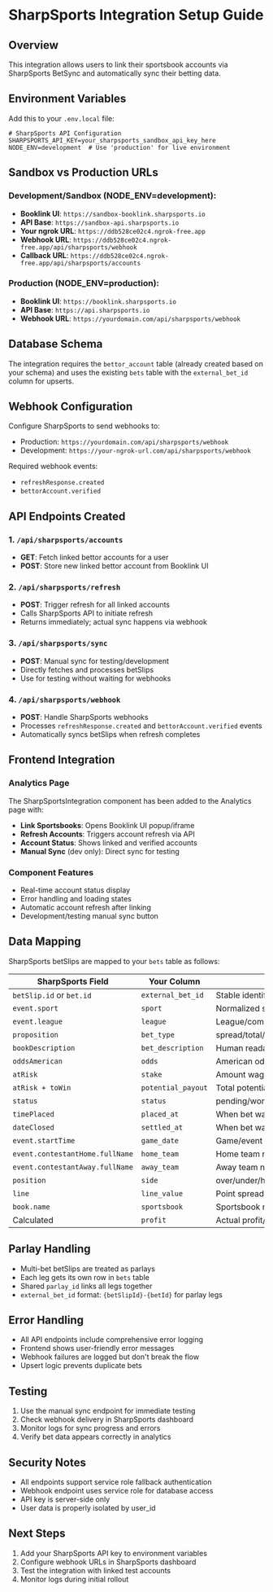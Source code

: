 # SharpSports Integration Setup Guide

## Overview
This integration allows users to link their sportsbook accounts via SharpSports BetSync and automatically sync their betting data.

## Environment Variables
Add this to your `.env.local` file:

```env
# SharpSports API Configuration
SHARPSPORTS_API_KEY=your_sharpsports_sandbox_api_key_here
NODE_ENV=development  # Use 'production' for live environment
```

## Sandbox vs Production URLs

### Development/Sandbox (NODE_ENV=development):
- **Booklink UI**: `https://sandbox-booklink.sharpsports.io`
- **API Base**: `https://sandbox-api.sharpsports.io`
- **Your ngrok URL**: `https://ddb528ce02c4.ngrok-free.app`
- **Webhook URL**: `https://ddb528ce02c4.ngrok-free.app/api/sharpsports/webhook`
- **Callback URL**: `https://ddb528ce02c4.ngrok-free.app/api/sharpsports/accounts`

### Production (NODE_ENV=production):
- **Booklink UI**: `https://booklink.sharpsports.io`
- **API Base**: `https://api.sharpsports.io`  
- **Webhook URL**: `https://yourdomain.com/api/sharpsports/webhook`

## Database Schema
The integration requires the `bettor_account` table (already created based on your schema) and uses the existing `bets` table with the `external_bet_id` column for upserts.

## Webhook Configuration
Configure SharpSports to send webhooks to:
- Production: `https://yourdomain.com/api/sharpsports/webhook`
- Development: `https://your-ngrok-url.com/api/sharpsports/webhook`

Required webhook events:
- `refreshResponse.created`
- `bettorAccount.verified`

## API Endpoints Created

### 1. `/api/sharpsports/accounts`
- **GET**: Fetch linked bettor accounts for a user
- **POST**: Store new linked bettor account from Booklink UI

### 2. `/api/sharpsports/refresh`
- **POST**: Trigger refresh for all linked accounts
- Calls SharpSports API to initiate refresh
- Returns immediately; actual sync happens via webhook

### 3. `/api/sharpsports/sync`
- **POST**: Manual sync for testing/development
- Directly fetches and processes betSlips
- Use for testing without waiting for webhooks

### 4. `/api/sharpsports/webhook`
- **POST**: Handle SharpSports webhooks
- Processes `refreshResponse.created` and `bettorAccount.verified` events
- Automatically syncs betSlips when refresh completes

## Frontend Integration

### Analytics Page
The SharpSportsIntegration component has been added to the Analytics page with:

- **Link Sportsbooks**: Opens Booklink UI popup/iframe
- **Refresh Accounts**: Triggers account refresh via API
- **Account Status**: Shows linked and verified accounts
- **Manual Sync** (dev only): Direct sync for testing

### Component Features
- Real-time account status display
- Error handling and loading states
- Automatic account refresh after linking
- Development/testing manual sync button

## Data Mapping

SharpSports betSlips are mapped to your `bets` table as follows:

| SharpSports Field | Your Column | Notes |
|-------------------|-------------|-------|
| `betSlip.id` or `bet.id` | `external_bet_id` | Stable identifier for upserts |
| `event.sport` | `sport` | Normalized sport name |
| `event.league` | `league` | League/competition name |
| `proposition` | `bet_type` | spread/total/moneyline/player_prop |
| `bookDescription` | `bet_description` | Human readable description |
| `oddsAmerican` | `odds` | American odds format |
| `atRisk` | `stake` | Amount wagered |
| `atRisk + toWin` | `potential_payout` | Total potential return |
| `status` | `status` | pending/won/lost/cancelled/void |
| `timePlaced` | `placed_at` | When bet was placed |
| `dateClosed` | `settled_at` | When bet was settled |
| `event.startTime` | `game_date` | Game/event start time |
| `event.contestantHome.fullName` | `home_team` | Home team name |
| `event.contestantAway.fullName` | `away_team` | Away team name |
| `position` | `side` | over/under/home/away |
| `line` | `line_value` | Point spread or total line |
| `book.name` | `sportsbook` | Sportsbook name |
| Calculated | `profit` | Actual profit/loss when settled |

## Parlay Handling
- Multi-bet betSlips are treated as parlays
- Each leg gets its own row in `bets` table
- Shared `parlay_id` links all legs together
- `external_bet_id` format: `{betSlipId}-{betId}` for parlay legs

## Error Handling
- All API endpoints include comprehensive error logging
- Frontend shows user-friendly error messages
- Webhook failures are logged but don't break the flow
- Upsert logic prevents duplicate bets

## Testing
1. Use the manual sync endpoint for immediate testing
2. Check webhook delivery in SharpSports dashboard
3. Monitor logs for sync progress and errors
4. Verify bet data appears correctly in analytics

## Security Notes
- All endpoints support service role fallback authentication
- Webhook endpoint uses service role for database access
- API key is server-side only
- User data is properly isolated by user_id

## Next Steps
1. Add your SharpSports API key to environment variables
2. Configure webhook URLs in SharpSports dashboard
3. Test the integration with linked test accounts
4. Monitor logs during initial rollout